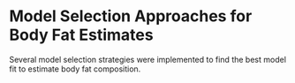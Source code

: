 # Model Selection Approaches for Body Fat Estimates
Several model selection strategies were implemented to find the best model fit to estimate body fat composition. 
